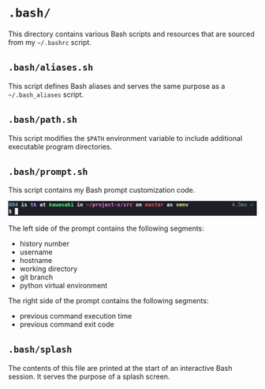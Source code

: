 # `.bash/`
This directory contains various Bash scripts and resources that are sourced from my `~/.bashrc` script.

## `.bash/aliases.sh`
This script defines Bash aliases and serves the same purpose as a `~/.bash_aliases` script.

## `.bash/path.sh`
This script modifies the `$PATH` environment variable to include additional executable program directories.

## `.bash/prompt.sh`
This script contains my Bash prompt customization code.

![broken image](screenshots/dracula.png)

The left side of the prompt contains the following segments:
- history number
- username
- hostname
- working directory
- git branch
- python virtual environment

The right side of the prompt contains the following segments:
- previous command execution time
- previous command exit code

## `.bash/splash`
The contents of this file are printed at the start of an interactive Bash session. It serves the purpose of a splash screen.
